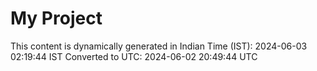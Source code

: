 # My Project

This content is dynamically generated in Indian Time (IST): 2024-06-03 02:19:44 IST
Converted to UTC: 2024-06-02 20:49:44 UTC
